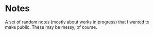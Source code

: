 # Notes

A set of random notes (mostly about works in progress) that I wanted to make
public. These may be messy, of course.
